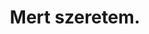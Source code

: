 ---
layout: riddle
title: Mert szeretem.
sha256: ab0b1379b7d464abd7c3fc2207eb099494a83e74e34ffa1c636e409031337626
image: normal_a86976d28ace6251.jpg
creator: Medvey Fanni Zsófia
year: 2015
---